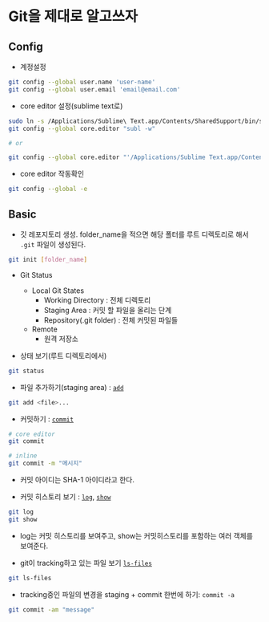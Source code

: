 # Git을 제대로 알고쓰자

## Config
- 계정설정 
```sh
git config --global user.name 'user-name'
git config --global user.email 'email@email.com'
```
- core editor 설정(sublime text로)
```sh
sudo ln -s /Applications/Sublime\ Text.app/Contents/SharedSupport/bin/subl /usr/local/bin/subl
git config --global core.editor "subl -w"

# or

git config --global core.editor "'/Applications/Sublime Text.app/Contents/SharedSupport/bin/subl' -n -w"
```
- core editor 작동확인
```sh
git config --global -e
```

## Basic
- 깃 레포지토리 생성. folder_name을 적으면 해당 폴터를 루트 디렉토리로 해서 `.git` 파일이 생성된다.
```bash
git init [folder_name]
```

- Git Status
  - Local Git States
    - Working Directory : 전체 디렉토리
    - Staging Area : 커밋 할 파일을 올리는 단계
    - Repository(.git folder) : 전체 커밋된 파일들
  - Remote
    - 원격 저장소

- 상태 보기(루트 디렉토리에서)
```bash
git status
```
- 파일 추가하기(staging area) : [`add`](https://git-scm.com/docs/git-add)
```bash
git add <file>...
```

- 커밋하기 : [`commit`](https://git-scm.com/docs/git-commit)
```bash
# core editor
git commit

# inline
git commit -m "메시지"
```
- 커밋 아이디는 SHA-1 아이디라고 한다.

- 커밋 히스토리 보기 : [`log`](https://git-scm.com/docs/git-show), [`show`](https://git-scm.com/docs/git-show)
```bash
git log
git show
```
- log는 커밋 히스토리를 보여주고, show는 커밋히스토리를 포함하는 여러 객체를 보여준다.

- git이 tracking하고 있는 파일 보기 [`ls-files`](https://git-scm.com/docs/git-ls-files)
```bash
git ls-files
```

- tracking중인 파일의 변경을 staging + commit 한번에 하기: `commit -a`
```bash
git commit -am "message"
```